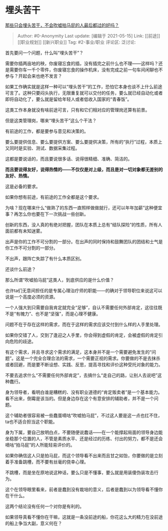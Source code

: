 # 埋头苦干
[那些只会埋头苦干，不会吹嘘拍马屁的人最后都过的好吗？](https://www.zhihu.com/question/443803778/answer/1733094511)

> Author: #0-Anonymity
> Last update: [编辑于 2021-05-15]
> Link: [[前途]] [[职业规划]] [[新兴职业]]
> Tag: #2-事业/职业
> 评论区:
> 泛讨论:

首先要问一个问题，什么叫“埋头苦干”？

需要你插两亩地的秧，你废寝忘食的插，没有插完之前什么也不理——这样吗？还是需要你车一千个零件，你废寝忘食的操作机床，没有完成之前一句车间闲聊也不参与？开起会来也绝不发言？

如果工作确实就是这样一种可以“埋头苦干”的工作，恐怕它本身也谈不上什么前途可言了。这种只要闷头执行，无限重复就可以交付的任务，要么就已经自动化或者即将自动化了，要么就是留给年轻人或者低收入国家的“青春饭”。

这类工作本身就没有啥前途可言，只有和它们相对应的管理岗还算有前景。

但是这类管理岗，哪来“埋头苦干”这么个干法？

有前途的工作，都是要参与意见和决策的。

要么要提供信息、要么要提供方案、要么要提供决策，所有的“执行”过程，本质上又同时是实验、测试、数据采集过程。

这都是要说话的，而且要说很多话、说得很精细、准确、简洁的。

**而且要说得友好，说得热情的——不仅仅是对上级，而且是对一切对象都无差别的友好、热情。**

这是必备的要求。

如果你想有前途，有前途的工作全都是这个要求。

为啥？现在哪来什么“做熟了的东西一直照样做做就行，还可以年年加薪”这种便宜事？再怎么你也要在下一次挑战一些创新。

创新的东西，没人真的有绝对把握，团队在本质上总有“结队探险”的性质，所有人面前都有未知迷雾。

出声是你的工作不可分割的一部分。在出声的同时保持和鼓舞团队的团结和士气是你工作不可分割的一部分。

不出声，跟阵亡失踪了有什么本质区别。

还谈什么前途？

那么所谓“吹嘘拍马屁”这类人，到底供应的是什么价值？

也许ta们无意间担任的是专属心理治疗师的职能——的确对于领导职位来说这可以说是一个高度必须的资源。

一个人强大到只需要自我肯定就完全“足够”，自认不需要任何外部肯定，这往往既不是“有魄力”、也不是“坚强”，而是心理不健康。

问题不在于存在这样的需求，而在于这样的需求应该交付到什么样的人手里处理。

如果你交错了人，交到了逢迎之人手里，你会得到虚假的肯定，会被虚假的肯定引向危险的歧途。

有这个需求，并且寻求这个需求的满足，这本身并不是一个需要避免发生的“问题”。这是一个完全合理合法的需求，一个需要正视的需求。你要做的不是去抹杀或者回避，而是要不断设想、实践、反思，提高寻找和评价这种受托对象的能力。

不要去追求什么“不需要任何外部肯定”，去搞什么“走自己的路，让别人去说吧”这种蠢行。

身为领导者，看明白谁是糟糕的、没有职业道德的“肯定贩卖者”是一个基本能力。看不出来，倒霉是该当的。但是身边存在这个有意安排的辅助者，并不是一个问题。

这个辅助者很容易被一些蠢蛋嘀咕“吹嘘拍马屁”，不过这人要是这一点也扛不住，ta也不适合担当这个职能。

身为下属，要自己放明白点，不要随便说蠢话——在一个能撑起局面的领导身边能坐稳那个位置的人，不管是素质水平、还是经过的历练、付出的努力，都不是还会嘀咕“拍马屁”的人所能轻易评价的。

如果你确信这人只是拍马屁，而这个领导看不出来而且甘之如饴，你要做的是立刻着手准备跳槽，而不要有丝毫的侥幸心理。

不跳槽，而是坐在原地说这种话，要么只是不懂事，要么就是用装傻伪装攻击行为。

这个在领导眼里看来，前者是蠢到没有栽培的意义，后者是蠢到以为领导看不懂你在干什么。

这两个结论没有任何一个对你是有利的。

如果领导真看不懂你在干嘛，这就是一条没前途的船，你花这么大的精力在没前途的船上争当大副，意义何在？
